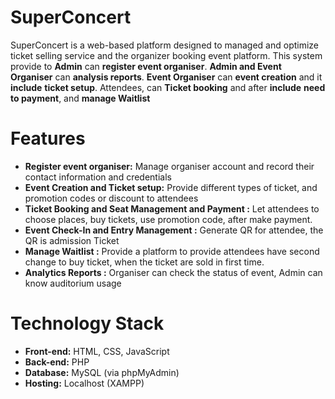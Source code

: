 # SuperConcert
SuperConcert is a web-based platform designed to managed and optimize ticket selling service and the organizer booking event platform. This system provide to **Admin** can **register event organiser**.  **Admin and Event Organiser** can **analysis reports**. **Event Organiser** can **event creation** and it **include** **ticket setup**. Attendees, can **Ticket booking** and after **include** **need to payment**, and **manage Waitlist**

# Features
- **Register event organiser:** Manage organiser account and record their contact information and credentials
- **Event Creation and Ticket setup:** Provide different types of ticket, and promotion codes or discount to attendees
- **Ticket Booking and Seat Management and Payment :** Let attendees to choose places, buy tickets, use promotion code, after make payment.
- **Event Check-In and Entry Management :** Generate QR for attendee, the QR is admission Ticket
- **Manage Waitlist :** Provide a platform to provide attendees have second change to buy ticket, when the ticket are sold in first time.
- **Analytics Reports :** Organiser can check the status of event, Admin can know auditorium usage

# Technology Stack
- **Front-end:** HTML, CSS, JavaScript
- **Back-end:** PHP
- **Database:** MySQL (via phpMyAdmin)
- **Hosting:** Localhost (XAMPP)
